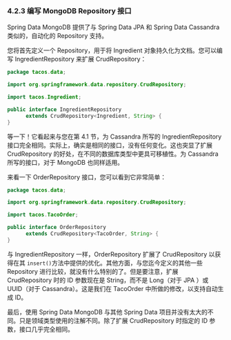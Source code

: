 ### 4.2.3 编写  MongoDB Repository 接口

Spring Data MongoDB 提供了与 Spring Data JPA 和 Spring Data Cassandra 类似的，自动化的 Repository 支持。

您将首先定义一个 Repository，用于将 Ingredient 对象持久化为文档。您可以编写 IngredientRepository 来扩展 CrudRepository：

```java
package tacos.data;

import org.springframework.data.repository.CrudRepository;

import tacos.Ingredient;

public interface IngredientRepository
      extends CrudRepository<Ingredient, String> {
}
```

等一下！它看起来与您在第 4.1 节，为 Cassandra 所写的 IngredientRepository 接口完全相同。实际上，确实是相同的接口，没有任何变化。这也突显了扩展 CrudRepository 的好处，在不同的数据库类型中更具可移植性。为 Cassandra 所写的接口，对于 MongoDB 也同样适用。

来看一下 OrderRepository 接口，您可以看到它非常简单：

```java
package tacos.data;

import org.springframework.data.repository.CrudRepository;

import tacos.TacoOrder;

public interface OrderRepository
      extends CrudRepository<TacoOrder, String> {
}
```

与 IngredientRepository 一样，OrderRepository 扩展了 CrudRepository 以获得在其 `insert()`方法中提供的优化。其他方面，与您迄今定义的其他一些 Repository 进行比较，就没有什么特别的了。但是要注意，扩展 CrudRepository 时的 ID 参数现在是 String，而不是 Long（对于 JPA ）或 UUID（对于 Cassandra）。这是我们在 TacoOrder 中所做的修改，以支持自动生成 ID。

最后，使用 Spring Data MongoDB 与其他 Spring Data 项目并没有太大的不同。只是领域类型使用的注解不同。除了扩展 CrudRepository 时指定的 ID 参数，接口几乎完全相同。

